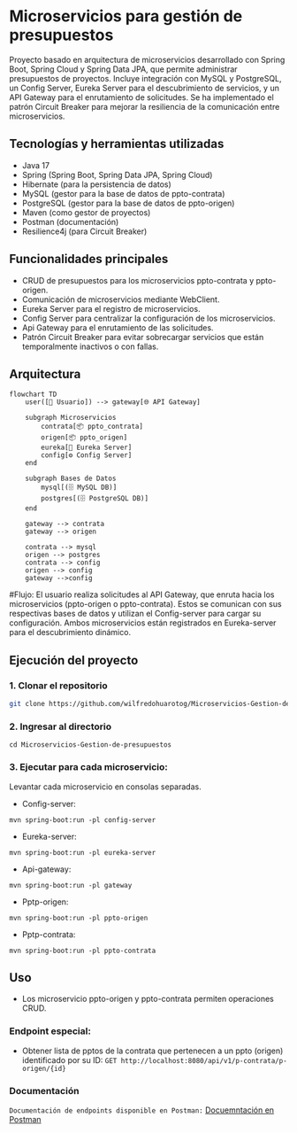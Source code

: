 # Microservicios para gestión de presupuestos

Proyecto basado en arquitectura de microservicios desarrollado con Spring Boot, Spring Cloud y Spring Data JPA, que permite administrar presupuestos de proyectos.
Incluye integración con MySQL y PostgreSQL, un Config Server, Eureka Server para el descubrimiento de servicios, y un API Gateway para el enrutamiento de solicitudes.
Se ha implementado el patrón Circuit Breaker para mejorar la resiliencia de la comunicación entre microservicios.

## Tecnologías y herramientas utilizadas
- Java 17
- Spring (Spring Boot, Spring Data JPA, Spring Cloud)
- Hibernate (para la persistencia de datos)
- MySQL (gestor para la base de datos de ppto-contrata)
- PostgreSQL (gestor para la base de datos de ppto-origen)
- Maven (como gestor de proyectos)
- Postman (documentación)
- Resilience4j (para Circuit Breaker)

## Funcionalidades principales
- CRUD de presupuestos para los microservicios ppto-contrata y ppto-origen.
- Comunicación de microservicios mediante WebClient.
- Eureka Server para el registro de microservicios. 
- Config Server para centralizar la configuración de los microservicios.
- Api Gateway para el enrutamiento de las solicitudes.
- Patrón Circuit Breaker para evitar sobrecargar servicios que están temporalmente inactivos o con fallas.

## Arquitectura

```mermaid
flowchart TD
    user([👤 Usuario]) --> gateway[🌐 API Gateway]

    subgraph Microservicios
        contrata[📦 ppto_contrata]
        origen[📦 ppto_origen]
        eureka[🔎 Eureka Server]
        config[⚙️ Config Server]
    end

    subgraph Bases de Datos
        mysql[(🗄️ MySQL DB)]
        postgres[(🗄️ PostgreSQL DB)]
    end

    gateway --> contrata
    gateway --> origen

    contrata --> mysql
    origen --> postgres
    contrata --> config
    origen --> config
    gateway -->config
```

#Flujo:
El usuario realiza solicitudes al API Gateway, que enruta hacia los microservicios (ppto-origen o ppto-contrata). Estos se comunican con sus respectivas bases de datos y utilizan el Config-server para cargar su configuración. Ambos microservicios están registrados en Eureka-server para el descubrimiento dinámico.

## Ejecución del proyecto

### 1. Clonar el repositorio
```bash
git clone https://github.com/wilfredohuarotog/Microservicios-Gestion-de-presupuestos.git
```
### 2. Ingresar al directorio
```
cd Microservicios-Gestion-de-presupuestos
```
### 3. Ejecutar para cada microservicio:

Levantar cada microservicio en consolas separadas.

- Config-server:
```
mvn spring-boot:run -pl config-server
```
- Eureka-server:
```
mvn spring-boot:run -pl eureka-server
```
- Api-gateway:
```
mvn spring-boot:run -pl gateway
```
- Pptp-origen:
```
mvn spring-boot:run -pl ppto-origen
```
- Pptp-contrata:
```
mvn spring-boot:run -pl ppto-contrata
```

## Uso
- Los microservicio ppto-origen y ppto-contrata permiten operaciones CRUD.
### Endpoint especial:
- Obtener lista de pptos de la contrata que pertenecen a un ppto (origen) identificado por su ID: `GET http://localhost:8080/api/v1/p-contrata/p-origen/{id}`

### Documentación
`Documentación de endpoints disponible en Postman:` [Docuemntación en Postman](https://documenter.getpostman.com/view/46041910/2sB3QFRCPr)
